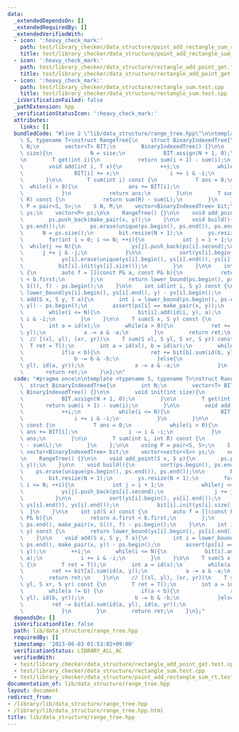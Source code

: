 ```yaml
---
data:
  _extendedDependsOn: []
  _extendedRequiredBy: []
  _extendedVerifiedWith:
  - icon: ':heavy_check_mark:'
    path: test/library_checker/data_structure/point_add_rectangle_sum_rt.test.cpp
    title: test/library_checker/data_structure/point_add_rectangle_sum_rt.test.cpp
  - icon: ':heavy_check_mark:'
    path: test/library_checker/data_structure/rectangle_add_point_get.test.cpp
    title: test/library_checker/data_structure/rectangle_add_point_get.test.cpp
  - icon: ':heavy_check_mark:'
    path: test/library_checker/data_structure/rectangle_sum.test.cpp
    title: test/library_checker/data_structure/rectangle_sum.test.cpp
  _isVerificationFailed: false
  _pathExtension: hpp
  _verificationStatusIcon: ':heavy_check_mark:'
  attributes:
    links: []
  bundledCode: "#line 2 \"lib/data_structure/range_tree.hpp\"\n\ntemplate <typename\
    \ S, typename T>\nstruct RangeTree{\n    struct BinaryIndexedTree{\n        int\
    \ N;\n        vector<T> BIT;\n        BinaryIndexedTree() {}\n\n        void init(int\
    \ size){\n            N = size;\n            BIT.assign(N + 1, 0);\n        }\n\
    \n        T get(int i){\n            return sum(i + 1) - sum(i);\n        }\n\n\
    \        void add(int i, T x){\n            ++i;\n            while(i <= N){\n\
    \                BIT[i] += x;\n                i += i & -i;\n            }\n \
    \       }\n\n        T sum(int i) const {\n            T ans = 0;\n          \
    \  while(i > 0){\n                ans += BIT[i];\n                i -= i & -i;\n\
    \            }\n            return ans;\n        }\n\n        T sum(int L, int\
    \ R) const {\n            return sum(R) - sum(L);\n        }\n    };\n\n    using\
    \ P = pair<S, S>;\n    S N, M;\n    vector<BinaryIndexedTree> bit;\n    vector<vector<S>>\
    \ ys;\n    vector<P> ps;\n\n    RangeTree() {}\n\n    void add_point(S x, S y){\n\
    \        ps.push_back(make_pair(x, y));\n    }\n\n    void build(){\n        sort(ps.begin(),\
    \ ps.end());\n        ps.erase(unique(ps.begin(), ps.end()), ps.end());\n\n  \
    \      N = ps.size();\n        bit.resize(N + 1);\n        ys.resize(N + 1);\n\
    \        for(int i = 0; i <= N; ++i){\n            int j = i + 1;\n          \
    \  while(j <= N){\n                ys[j].push_back(ps[i].second);\n          \
    \      j += j & -j;\n            }\n\n            sort(ys[i].begin(), ys[i].end());\n\
    \            ys[i].erase(unique(ys[i].begin(), ys[i].end()), ys[i].end());\n \
    \           bit[i].init(ys[i].size());\n        }\n    }\n\n    int id(S x) const\
    \ {\n        auto f = [](const P& a, const P& b){\n            return a.first\
    \ < b.first;\n        };\n        return lower_bound(ps.begin(), ps.end(), make_pair(x,\
    \ S()), f) - ps.begin();\n    }\n\n    int id(int i, S y) const {\n        return\
    \ lower_bound(ys[i].begin(), ys[i].end(), y) - ys[i].begin();\n    }\n\n    void\
    \ add(S x, S y, T a){\n        int i = lower_bound(ps.begin(), ps.end(), make_pair(x,\
    \ y)) - ps.begin();\n        assert(ps[i] == make_pair(x, y));\n        ++i;\n\
    \        while(i <= N){\n            bit[i].add(id(i, y), a);\n            i +=\
    \ i & -i;\n        }\n    }\n\n    T sum(S x, S y) const {\n        T ret = T();\n\
    \        int a = id(x);\n        while(a > 0){\n            ret += bit[a].sum(id(a,\
    \ y));\n            a -= a & -a;\n        }\n        return ret;\n    }\n\n  \
    \  // [(xl, yl), (xr, yr))\n    T sum(S xl, S yl, S xr, S yr) const {\n      \
    \  T ret = T();\n        int a = id(xl), b = id(xr);\n        while(a != b) {\n\
    \            if(a < b){\n                ret += bit[b].sum(id(b, yl), id(b, yr));\n\
    \                b -= b & -b;\n            }else{\n                ret -= bit[a].sum(id(a,\
    \ yl), id(a, yr));\n                a -= a & -a;\n            }\n        }\n \
    \       return ret;\n    }\n};\n"
  code: "#pragma once\n\ntemplate <typename S, typename T>\nstruct RangeTree{\n  \
    \  struct BinaryIndexedTree{\n        int N;\n        vector<T> BIT;\n       \
    \ BinaryIndexedTree() {}\n\n        void init(int size){\n            N = size;\n\
    \            BIT.assign(N + 1, 0);\n        }\n\n        T get(int i){\n     \
    \       return sum(i + 1) - sum(i);\n        }\n\n        void add(int i, T x){\n\
    \            ++i;\n            while(i <= N){\n                BIT[i] += x;\n\
    \                i += i & -i;\n            }\n        }\n\n        T sum(int i)\
    \ const {\n            T ans = 0;\n            while(i > 0){\n               \
    \ ans += BIT[i];\n                i -= i & -i;\n            }\n            return\
    \ ans;\n        }\n\n        T sum(int L, int R) const {\n            return sum(R)\
    \ - sum(L);\n        }\n    };\n\n    using P = pair<S, S>;\n    S N, M;\n   \
    \ vector<BinaryIndexedTree> bit;\n    vector<vector<S>> ys;\n    vector<P> ps;\n\
    \n    RangeTree() {}\n\n    void add_point(S x, S y){\n        ps.push_back(make_pair(x,\
    \ y));\n    }\n\n    void build(){\n        sort(ps.begin(), ps.end());\n    \
    \    ps.erase(unique(ps.begin(), ps.end()), ps.end());\n\n        N = ps.size();\n\
    \        bit.resize(N + 1);\n        ys.resize(N + 1);\n        for(int i = 0;\
    \ i <= N; ++i){\n            int j = i + 1;\n            while(j <= N){\n    \
    \            ys[j].push_back(ps[i].second);\n                j += j & -j;\n  \
    \          }\n\n            sort(ys[i].begin(), ys[i].end());\n            ys[i].erase(unique(ys[i].begin(),\
    \ ys[i].end()), ys[i].end());\n            bit[i].init(ys[i].size());\n      \
    \  }\n    }\n\n    int id(S x) const {\n        auto f = [](const P& a, const\
    \ P& b){\n            return a.first < b.first;\n        };\n        return lower_bound(ps.begin(),\
    \ ps.end(), make_pair(x, S()), f) - ps.begin();\n    }\n\n    int id(int i, S\
    \ y) const {\n        return lower_bound(ys[i].begin(), ys[i].end(), y) - ys[i].begin();\n\
    \    }\n\n    void add(S x, S y, T a){\n        int i = lower_bound(ps.begin(),\
    \ ps.end(), make_pair(x, y)) - ps.begin();\n        assert(ps[i] == make_pair(x,\
    \ y));\n        ++i;\n        while(i <= N){\n            bit[i].add(id(i, y),\
    \ a);\n            i += i & -i;\n        }\n    }\n\n    T sum(S x, S y) const\
    \ {\n        T ret = T();\n        int a = id(x);\n        while(a > 0){\n   \
    \         ret += bit[a].sum(id(a, y));\n            a -= a & -a;\n        }\n\
    \        return ret;\n    }\n\n    // [(xl, yl), (xr, yr))\n    T sum(S xl, S\
    \ yl, S xr, S yr) const {\n        T ret = T();\n        int a = id(xl), b = id(xr);\n\
    \        while(a != b) {\n            if(a < b){\n                ret += bit[b].sum(id(b,\
    \ yl), id(b, yr));\n                b -= b & -b;\n            }else{\n       \
    \         ret -= bit[a].sum(id(a, yl), id(a, yr));\n                a -= a & -a;\n\
    \            }\n        }\n        return ret;\n    }\n};"
  dependsOn: []
  isVerificationFile: false
  path: lib/data_structure/range_tree.hpp
  requiredBy: []
  timestamp: '2023-06-03 01:53:02+09:00'
  verificationStatus: LIBRARY_ALL_AC
  verifiedWith:
  - test/library_checker/data_structure/rectangle_add_point_get.test.cpp
  - test/library_checker/data_structure/rectangle_sum.test.cpp
  - test/library_checker/data_structure/point_add_rectangle_sum_rt.test.cpp
documentation_of: lib/data_structure/range_tree.hpp
layout: document
redirect_from:
- /library/lib/data_structure/range_tree.hpp
- /library/lib/data_structure/range_tree.hpp.html
title: lib/data_structure/range_tree.hpp
---
```

